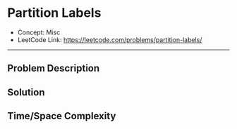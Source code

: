 # Partition Labels

- Concept: Misc
- LeetCode Link: https://leetcode.com/problems/partition-labels/

---

## Problem Description

## Solution

## Time/Space Complexity

